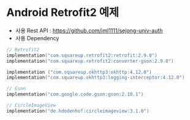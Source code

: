 # Android Retrofit2 예제
- 사용 Rest API : https://github.com/iml1111/sejong-univ-auth
- 사용 Dependency
```kotlin
// Retrofit2
implementation("com.squareup.retrofit2:retrofit:2.9.0")
implementation("com.squareup.retrofit2:converter-gson:2.9.0")

implementation ("com.squareup.okhttp3:okhttp:4.12.0")
implementation("com.squareup.okhttp3:logging-interceptor:4.12.0")

// Gson
implementation("com.google.code.gson:gson:2.10.1")

// CircleImageView
implementation("de.hdodenhof:circleimageview:3.1.0")
```
